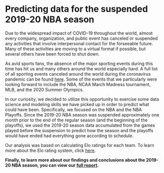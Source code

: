 # Predicting data for the suspended 2019-20 NBA season

Due to the widespread impact of COVID-19 throughout the world, almost every company, organization, and public event has canceled or suspended any activities that involve interpersonal contact for the forseeable future. Many of these activities are moving to a virtual format if possible, but several others have been forced to shut down.

As avid sports fans, the absence of the major sporting events during this time has hit us and many others around the world especially hard. A full list of all sporting events canceled around the world during the coronavirus pandemic can be found [here](https://www.espn.com/olympics/story/_/id/28824781/list-sporting-events-canceled-coronavirus). Some of the events that we particularly were looking forward to include the NBA, NCAA March Madness tournament, MLB, and the 2020 Summer Olympics.

In our curiosity, we decided to utilize this opportunity to exercise some data science and modeling skills we have picked up in order to predict what could have been. Specifically, we focused on the NBA and the NBA Playoffs. Since the 2019-20 NBA season was suspended approximately one month prior to the end of the regular season (and the beginning of the playoffs), we used the 2019-20 season data accumulated from the games played before the suspension to predict how the season and the playoffs would have ended had everything gone according to schedule.

Our analysis was based on calculating Elo ratings for each team. To learn more about the Elo rating system, click [here](https://en.wikipedia.org/wiki/Elo_rating_system).

**Finally, to learn more about our findings and conclusions about the 2019-20 NBA season, you can view our [full report](https://github.com/RSaravanan17/nba-suspended-season-predictions/blob/master/report.Rmd).**